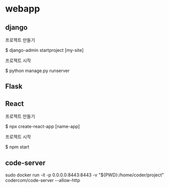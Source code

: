 # webapp

## django

프로젝트 만들기

$ django-admin startproject [my-site]

프로젝트 시작

$ python manage.py runserver


## Flask


## React

프로젝트 만들기

$ npx create-react-app [name-app]

프로젝트 시작

$ npm start


## code-server

sudo docker run -it -p 0.0.0.0:8443:8443 -v "${PWD}:/home/coder/project" codercom/code-server --allow-http
